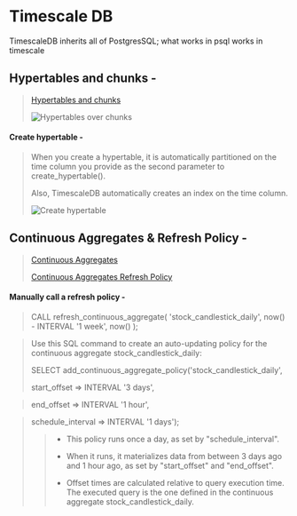 Timescale DB
============

TimescaleDB inherits all of PostgresSQL; what works in psql works in timescale


Hypertables and chunks -
---

> [Hypertables and chunks](https://docs.timescale.com/getting-started/latest/create-hypertable/)
> 
> ![Hypertables over chunks](https://user-images.githubusercontent.com/38424838/195527076-057bbc7e-64a4-484b-8388-59e191e64064.png)

#### Create hypertable -

> When you create a hypertable, it is automatically partitioned on the time column you provide as the second parameter to create_hypertable().
>
> Also, TimescaleDB automatically creates an index on the time column.
> 
> ![Create hypertable](https://user-images.githubusercontent.com/38424838/195527738-fc42c5a4-bce4-4e57-94fb-1a5357f75a3f.png)

Continuous Aggregates & Refresh Policy -
---

> [Continuous Aggregates](https://docs.timescale.com/api/latest/continuous-aggregates/)
> 
> [Continuous Aggregates Refresh Policy](https://docs.timescale.com/getting-started/latest/create-cagg/create-cagg-policy/)
> 
#### Manually call a refresh policy -
> CALL refresh_continuous_aggregate(
 'stock_candlestick_daily',
 now() - INTERVAL '1 week',
 now()
 );


> Use this SQL command to create an auto-updating policy for the continuous aggregate stock_candlestick_daily:
> 
> SELECT add_continuous_aggregate_policy('stock_candlestick_daily',
> 
> start_offset => INTERVAL '3 days',
  
> end_offset => INTERVAL '1 hour',
  
> schedule_interval => INTERVAL '1 days');
>>
>> * This policy runs once a day, as set by "schedule_interval".
>> 
>> * When it runs, it materializes data from between 3 days ago and 1 hour ago, as set by "start_offset" and "end_offset".
>> * Offset times are calculated relative to query execution time. The executed query is the one defined in the continuous aggregate stock_candlestick_daily.
